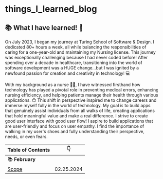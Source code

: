 # things_I_learned_blog

 ##   📚 What I have learned! 📑 

On July 2023, I began my journey at Turing School of Software & Design. I dedicated 80+ hours a week, all while balancing the responsibilities of caring for a one-year-old and maintaining my Nursing license. This journey was exceptionally challenging because I had never coded before! After spending over a decade in healthcare, transitioning into the world of software development was a HUGE change...but I was ignited by a newfound passion for creation and creativity in technology! 💻

With my background as a nurse 💉💊, I have witnessed firsthand how technology has played a pivotal role in preventing medical errors, enhancing nursing efficiency, and helping patients manage their health through various applications. 😌 This shift in perspective inspired me to change careers and immerse myself fully in the world of technology. My goal is to build apps that genuinely assist individuals from all walks of life, creating applications that hold meaningful value and make a real difference. I strive to create good user interface with good user flow! I aspire to build applications that are user-friendly and focus on user empathy. I find the importance of walking in my user's shoes and fully understanding their perspective, needs, or even fears.

| Table of Contents | :point_down: |
| -------- | -------- |
| :books: **February** | |
| [Scope](JavaScriptConcepts/Scope.md) | 02.25.2024 |

